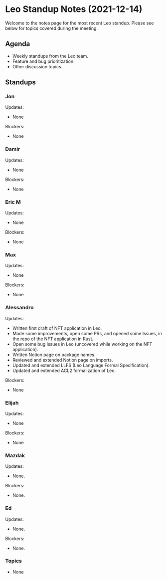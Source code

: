# Leo Standup Notes (2021-12-14)

Welcome to the notes page for the most recent Leo standup. Please see below for topics covered during the meeting.

## Agenda

* Weekly standups from the Leo team.
* Feature and bug prioritization.
* Other discussion topics.

## Standups

### Jon

Updates:

* None

Blockers:

* None

### Damir

Updates:

* None

Blockers:

* None

### Eric M

Updates:

* None

Blockers:

* None

### Max

Updates:

* None

Blockers:

* None

### Alessandro

Updates:

* Written first draft of NFT application in Leo.
* Made some improvements, open some PRs, and opened some Issues, in the repo of the NFT application in Rust.
* Open some bug Issues in Leo (uncovered while working on the NFT application).
* Written Notion page on package names.
* Reviewed and extended Notion page on imports.
* Updated and extended LLFS (Leo Language Formal Specification).
* Updated and extended ACL2 formalization of Leo.

Blockers:

* None

### Elijah

Updates:

* None

Blockers:

* None

### Mazdak

Updates:

* None.

Blockers:

* None.

### Ed

Updates:

* None.

Blockers:

* None.

### Topics

* None
